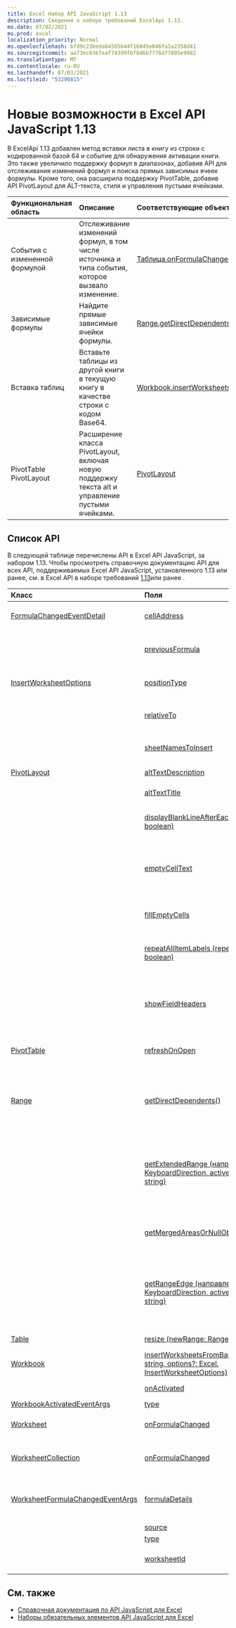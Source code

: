 ```yaml
---
title: Excel Набор API JavaScript 1.13
description: Сведения о наборе требований ExcelApi 1.13.
ms.date: 07/02/2021
ms.prod: excel
localization_priority: Normal
ms.openlocfilehash: bfd9c23beda64565b44f16845e046fa1a2358d41
ms.sourcegitcommit: aa73ec6367eaf74399fbf8d6b7776d77895e9982
ms.translationtype: MT
ms.contentlocale: ru-RU
ms.lasthandoff: 07/03/2021
ms.locfileid: "53290815"
---
```

# <a name="whats-new-in-excel-javascript-api-113"></a>Новые возможности в Excel API JavaScript 1.13

В ExcelApi 1.13 добавлен метод вставки листа в книгу из строки с кодированной базой 64 и событие для обнаружения активации книги. Это также увеличило поддержку формул в диапазонах, добавив API для отслеживания изменений формул и поиска прямых зависимых ячеек формулы. Кроме того, она расширила поддержку PivotTable, добавив API PivotLayout для ALT-текста, стиля и управления пустыми ячейками.

| Функциональная область | Описание | Соответствующие объекты |
|:--- |:--- |:--- |
| События с измененной формулой | Отслеживание изменений формул, в том числе источника и типа события, которое вызвало изменение. | [Таблица.onFormulaChanged](/javascript/api/excel/excel.worksheet#onFormulaChanged)|
| Зависимые формулы | Найдите прямые зависимые ячейки формулы. | [Range.getDirectDependents](/javascript/api/excel/excel.range#getDirectDependents__) |
| Вставка таблиц | Вставьте таблицы из другой книги в текущую книгу в качестве строки с кодом Base64. | [Workbook.insertWorksheetsFromBase64](/javascript/api/excel/excel.workbook#insertWorksheetsFromBase64_base64File__options_) |
| PivotTable PivotLayout | Расширение класса PivotLayout, включая новую поддержку текста alt и управление пустыми ячейками. | [PivotLayout](/javascript/api/excel/excel.pivotlayout) |

## <a name="api-list"></a>Список API

В следующей таблице перечислены API в Excel API JavaScript, за набором 1.13. Чтобы просмотреть справочную документацию API для всех API, поддерживаемых Excel API JavaScript, установленного 1.13 или ранее, см. в Excel API в наборе требований [1.13](/javascript/api/excel?view=excel-js-1.13&preserve-view=true)или ранее .

| Класс | Поля | Описание |
|:---|:---|:---|
|[FormulaChangedEventDetail](/javascript/api/excel/excel.formulachangedeventdetail)|[cellAddress](/javascript/api/excel/excel.formulachangedeventdetail#celladdress)|Адрес ячейки, содержаной измененную формулу.|
||[previousFormula](/javascript/api/excel/excel.formulachangedeventdetail#previousformula)|Представляет предыдущую формулу, прежде чем она была изменена.|
|[InsertWorksheetOptions](/javascript/api/excel/excel.insertworksheetoptions)|[positionType](/javascript/api/excel/excel.insertworksheetoptions#positiontype)|Положение вставки в текущей книге новых таблиц.|
||[relativeTo](/javascript/api/excel/excel.insertworksheetoptions#relativeto)|Таблица в текущей книге, которая ссылается на `WorksheetPositionType` параметр.|
||[sheetNamesToInsert](/javascript/api/excel/excel.insertworksheetoptions#sheetnamestoinsert)|Имена отдельных таблиц, которые необходимо вставить.|
|[PivotLayout](/javascript/api/excel/excel.pivotlayout)|[altTextDescription](/javascript/api/excel/excel.pivotlayout#alttextdescription)|The alt text description of the PivotTable.|
||[altTextTitle](/javascript/api/excel/excel.pivotlayout#alttexttitle)|The alt text title of the PivotTable.|
||[displayBlankLineAfterEachItem(display: boolean)](/javascript/api/excel/excel.pivotlayout#displayblanklineaftereachitem-display-)|Задает, следует ли отображать пустую строку после каждого элемента.|
||[emptyCellText](/javascript/api/excel/excel.pivotlayout#emptycelltext)|Текст, который автоматически заполняется в любую пустую ячейку в PivotTable если `fillEmptyCells == true` .|
||[fillEmptyCells](/javascript/api/excel/excel.pivotlayout#fillemptycells)|Указывает, должны ли пустые ячейки в PivotTable заполняться с `emptyCellText` помощью .|
||[repeatAllItemLabels (repeatLabels: boolean)](/javascript/api/excel/excel.pivotlayout#repeatallitemlabels-repeatlabels-)|Задает параметр "Повторите все метки элементов" во всех полях в PivotTable.|
||[showFieldHeaders](/javascript/api/excel/excel.pivotlayout#showfieldheaders)|Указывает, отображаются ли в pivotTable полевые заголовок (подписи полей и отфильтровываемые выпадения).|
|[PivotTable](/javascript/api/excel/excel.pivottable)|[refreshOnOpen](/javascript/api/excel/excel.pivottable#refreshonopen)|Указывает, обновляется ли pivotTable при открываемой книге.|
|[Range](/javascript/api/excel/excel.range)|[getDirectDependents()](/javascript/api/excel/excel.range#getdirectdependents--)|Возвращает объект, представляющего диапазон, содержащий все прямые иждивенцы ячейки в одной и той же таблице или в нескольких `WorkbookRangeAreas` таблицах.|
||[getExtendedRange (направление: Excel. KeyboardDirection, activeCell?: Range \| string)](/javascript/api/excel/excel.range#getextendedrange-direction--activecell-)|Возвращает объект диапазона, который включает текущий диапазон и до края диапазона, в зависимости от предоставленного направления.|
||[getMergedAreasOrNullObject()](/javascript/api/excel/excel.range#getmergedareasornullobject--)|Возвращает объект RangeAreas, который представляет объединенные области в этом диапазоне.|
||[getRangeEdge (направление: Excel. KeyboardDirection, activeCell?: Range \| string)](/javascript/api/excel/excel.range#getrangeedge-direction--activecell-)|Возвращает объект диапазона, который является краеугольным элементом области данных, соответствующей предоставленной направлению.|
|[Table](/javascript/api/excel/excel.table)|[resize (newRange: Range \| string)](/javascript/api/excel/excel.table#resize-newrange-)|Resize the table to the new range.|
|[Workbook](/javascript/api/excel/excel.workbook)|[insertWorksheetsFromBase64(base64File: string, options?: Excel. InsertWorksheetOptions)](/javascript/api/excel/excel.workbook#insertworksheetsfrombase64-base64file--options-)|Вставляет указанные таблицы из источника книги в текущую книгу.|
||[onActivated](/javascript/api/excel/excel.workbook#onactivated)|Возникает при активации книги.|
|[WorkbookActivatedEventArgs](/javascript/api/excel/excel.workbookactivatedeventargs)|[type](/javascript/api/excel/excel.workbookactivatedeventargs#type)|Получает тип события.|
|[Worksheet](/javascript/api/excel/excel.worksheet)|[onFormulaChanged](/javascript/api/excel/excel.worksheet#onformulachanged)|Возникает, когда в этом таблице изменена одна или несколько формул.|
|[WorksheetCollection](/javascript/api/excel/excel.worksheetcollection)|[onFormulaChanged](/javascript/api/excel/excel.worksheetcollection#onformulachanged)|Возникает, когда одна или несколько формул меняются в любом таблице этой коллекции.|
|[WorksheetFormulaChangedEventArgs](/javascript/api/excel/excel.worksheetformulachangedeventargs)|[formulaDetails](/javascript/api/excel/excel.worksheetformulachangedeventargs#formuladetails)|Получает массив объектов, содержащих сведения обо всех `FormulaChangedEventDetail` измененных формулах.|
||[source](/javascript/api/excel/excel.worksheetformulachangedeventargs#source)|Источник события.|
||[type](/javascript/api/excel/excel.worksheetformulachangedeventargs#type)|Получает тип события.|
||[worksheetId](/javascript/api/excel/excel.worksheetformulachangedeventargs#worksheetid)|Получает ID таблицы, в которой изменена формула.|

## <a name="see-also"></a>См. также

- [Справочная документация по API JavaScript для Excel](/javascript/api/excel?view=excel-js-1.13&preserve-view=true)
- [Наборы обязательных элементов API JavaScript для Excel](excel-api-requirement-sets.md)
